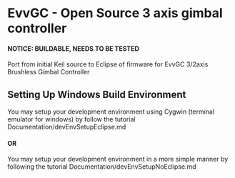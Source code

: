 # EvvGC - Open Source 3 axis gimbal controller #

#### NOTICE: BUILDABLE, NEEDS TO BE TESTED ####

Port from initial Keil source to Eclipse of firmware for EvvGC 3/2axis Brushless Gimbal Controller

## Setting Up Windows Build Environment ##

You may setup your development environment using Cygwin (terminal emulator for windows) by follow the 
tutorial Documentation/devEnvSetupEclipse.md

#### OR ####

You may setup your development environment in a more simple manner by following the 
tutorial Documentation/devEnvSetupNoEclipse.md
